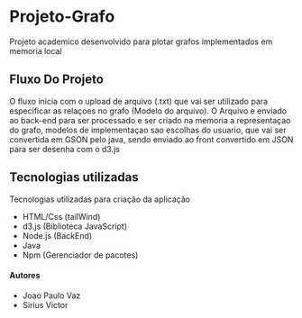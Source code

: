 # Projeto-Grafo

Projeto academico desenvolvido para plotar grafos implementados em memoria local

## Fluxo Do Projeto
O fluxo inicia com o upload de arquivo (.txt) que vai ser utilizado para especificar as relaçoes no grafo (Modelo do arquivo). O Arquivo e enviado ao back-end para ser processado e ser criado na memoria a representaçao do grafo, modelos de implementaçao sao escolhas do usuario, que vai ser convertida em GSON pelo java, sendo enviado ao front convertido em JSON para ser desenha com o d3.js


## Tecnologias utilizadas 

Tecnologias utilizadas para criação da aplicação

<ul>
  <li> HTML/Css (tailWind) </li> 
  <li> d3.js (Biblioteca JavaScript) </li>
  <li> Node.js (BackEnd) </li>
  <li> Java </li>
  <li> Npm (Gerenciador de pacotes) </li>
</ul>

#### Autores

<ul>
    <li> Joao Paulo Vaz </li>
    <li> Sirius Victor </li>
</ul>